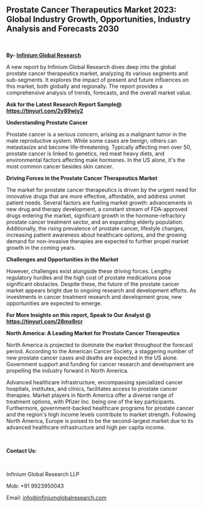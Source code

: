 <h2><strong>Prostate Cancer Therapeutics Market 2023: Global Industry Growth, Opportunities, Industry Analysis and Forecasts 2030</strong></h2>
<p>&nbsp;</p>
<p><strong>By- </strong><a href="https://www.infiniumglobalresearch.com"><strong>Infinium Global Research</strong></a></p>
<p>A new report by Infinium Global Research dives deep into the global prostate cancer therapeutics market, analyzing its various segments and sub-segments. It explores the impact of present and future influences on this market, both globally and regionally. The report provides a comprehensive analysis of trends, forecasts, and the overall market value.</p>
<p><strong>Ask for the Latest Research Report Sample@ </strong><a href="https://tinyurl.com/2y89wjy2"><strong>https://tinyurl.com/2y89wjy2</strong></a></p>
<p><strong>Understanding Prostate Cancer</strong></p>
<p>Prostate cancer is a serious concern, arising as a malignant tumor in the male reproductive system. While some cases are benign, others can metastasize and become life-threatening. Typically affecting men over 50, prostate cancer is linked to genetics, red meat heavy diets, and environmental factors affecting male hormones. In the US alone, it's the most common cancer besides skin cancer.</p>
<p><strong>Driving Forces in the Prostate Cancer Therapeutics Market</strong></p>
<p>The market for prostate cancer therapeutics is driven by the urgent need for innovative drugs that are more effective, affordable, and address unmet patient needs. Several factors are fueling market growth: advancements in new drug and therapy development, a constant stream of FDA-approved drugs entering the market, significant growth in the hormone-refractory prostate cancer treatment sector, and an expanding elderly population. Additionally, the rising prevalence of prostate cancer, lifestyle changes, increasing patient awareness about healthcare options, and the growing demand for non-invasive therapies are expected to further propel market growth in the coming years.</p>
<p><strong>Challenges and Opportunities in the Market</strong></p>
<p>However, challenges exist alongside these driving forces. Lengthy regulatory hurdles and the high cost of prostate medications pose significant obstacles. Despite these, the future of the prostate cancer market appears bright due to ongoing research and development efforts. As investments in cancer treatment research and development grow, new opportunities are expected to emerge.</p>
<p><strong>For More Insights on this report, Speak to Our Analyst @ </strong><a href="https://tinyurl.com/28mx8rcr"><strong>https://tinyurl.com/28mx8rcr</strong></a></p>
<p><strong>North America: A Leading Market for Prostate Cancer Therapeutics</strong></p>
<p>North America is projected to dominate the market throughout the forecast period. According to the American Cancer Society, a staggering number of new prostate cancer cases and deaths are expected in the US alone. Government support and funding for cancer research and development are propelling the industry forward in North America.</p>
<p>Advanced healthcare infrastructure, encompassing specialized cancer hospitals, institutes, and clinics, facilitates access to prostate cancer therapies. Market players in North America offer a diverse range of treatment options, with Pfizer Inc. being one of the key participants. Furthermore, government-backed healthcare programs for prostate cancer and the region's high income levels contribute to market strength. Following North America, Europe is poised to be the second-largest market due to its advanced healthcare infrastructure and high per capita income.</p>
<p>&nbsp;</p>
<p><strong>Contact Us:</strong></p>
<p>&nbsp;</p>
<p>Infinium Global Research LLP</p>
<p>Mob: +91 9923950043</p>
<p>Email: <a href="mailto:info@infiniumglobalresearch.com">info@infiniumglobalresearch.com</a></p>